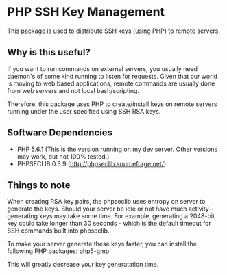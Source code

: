 PHP SSH Key Management
======================

This package is used to distribute SSH keys (using PHP) to remote servers.

Why is this useful?
-------------------
If you want to run commands on external servers, you usually need daemon's of some kind running to listen for requests.
Given that our world is moving to web based applications, remote commands are usually done from web servers and not local bash/scripting.

Therefore, this package uses PHP to create/install keys on remote servers running under the user specified using SSH RSA keys.


Software Dependencies
---------------------
 * PHP 5.6.1 (This is the version running on my dev server. Other versions may work, but not 100% tested.)
 * PHPSECLIB 0.3.9 (http://phpseclib.sourceforge.net/)
 
Things to note
--------------
When creating RSA key pairs, the phpseclib uses entropy on server to generate the keys. Should your server be idle or not have much activity - generating keys may take some time.
For example, generating a 2048-bit key could take longer than 30 seconds - which is the default timeout for SSH commands built into phpseclib.

To make your server generate these keys faster, you can install the following PHP packages:
php5-gmp

This will greatly decrease your key generatation time.